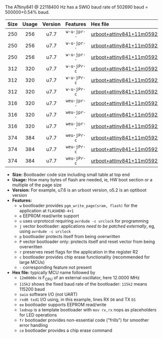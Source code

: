 The ATtiny841 @ 22118400 Hz has a SWIO baud rate of 502690 baud = 500000+0.54% baud.

|Size|Usage|Version|Features|Hex file|
|:-:|:-:|:-:|:-:|:--|
|250|256|u7.7|`w-u-jpr--`|[urboot+attiny841+11m0592x++250k0_swio_rxa2_txa1_lednop.hex](https://raw.githubusercontent.com/stefanrueger/urboot.hex/main/mcus/attiny841/external_oscillator/fcpu+11m0592_Hz/br++250k0_bps/urboot+attiny841+11m0592x++250k0_swio_rxa2_txa1_lednop.hex)|
|250|256|u7.7|`w-u-jpr--`|[urboot+attiny841+11m0592x++250k0_swio_rxa4_txa5_lednop.hex](https://raw.githubusercontent.com/stefanrueger/urboot.hex/main/mcus/attiny841/external_oscillator/fcpu+11m0592_Hz/br++250k0_bps/urboot+attiny841+11m0592x++250k0_swio_rxa4_txa5_lednop.hex)|
|250|256|u7.7|`w-u-jpr--`|[urboot+attiny841+11m0592x++250k0_swio_rxb2_txa7_lednop.hex](https://raw.githubusercontent.com/stefanrueger/urboot.hex/main/mcus/attiny841/external_oscillator/fcpu+11m0592_Hz/br++250k0_bps/urboot+attiny841+11m0592x++250k0_swio_rxb2_txa7_lednop.hex)|
|312|320|u7.7|`w-u-jPr-c`|[urboot+attiny841+11m0592x++250k0_swio_rxa2_txa1_lednop_fr_ce.hex](https://raw.githubusercontent.com/stefanrueger/urboot.hex/main/mcus/attiny841/external_oscillator/fcpu+11m0592_Hz/br++250k0_bps/urboot+attiny841+11m0592x++250k0_swio_rxa2_txa1_lednop_fr_ce.hex)|
|312|320|u7.7|`w-u-jPr-c`|[urboot+attiny841+11m0592x++250k0_swio_rxa4_txa5_lednop_fr_ce.hex](https://raw.githubusercontent.com/stefanrueger/urboot.hex/main/mcus/attiny841/external_oscillator/fcpu+11m0592_Hz/br++250k0_bps/urboot+attiny841+11m0592x++250k0_swio_rxa4_txa5_lednop_fr_ce.hex)|
|312|320|u7.7|`w-u-jPr-c`|[urboot+attiny841+11m0592x++250k0_swio_rxb2_txa7_lednop_fr_ce.hex](https://raw.githubusercontent.com/stefanrueger/urboot.hex/main/mcus/attiny841/external_oscillator/fcpu+11m0592_Hz/br++250k0_bps/urboot+attiny841+11m0592x++250k0_swio_rxb2_txa7_lednop_fr_ce.hex)|
|316|320|u7.7|`weu-jpr--`|[urboot+attiny841+11m0592x++250k0_swio_rxa2_txa1_ee_lednop.hex](https://raw.githubusercontent.com/stefanrueger/urboot.hex/main/mcus/attiny841/external_oscillator/fcpu+11m0592_Hz/br++250k0_bps/urboot+attiny841+11m0592x++250k0_swio_rxa2_txa1_ee_lednop.hex)|
|316|320|u7.7|`weu-jpr--`|[urboot+attiny841+11m0592x++250k0_swio_rxa4_txa5_ee_lednop.hex](https://raw.githubusercontent.com/stefanrueger/urboot.hex/main/mcus/attiny841/external_oscillator/fcpu+11m0592_Hz/br++250k0_bps/urboot+attiny841+11m0592x++250k0_swio_rxa4_txa5_ee_lednop.hex)|
|316|320|u7.7|`weu-jpr--`|[urboot+attiny841+11m0592x++250k0_swio_rxb2_txa7_ee_lednop.hex](https://raw.githubusercontent.com/stefanrueger/urboot.hex/main/mcus/attiny841/external_oscillator/fcpu+11m0592_Hz/br++250k0_bps/urboot+attiny841+11m0592x++250k0_swio_rxb2_txa7_ee_lednop.hex)|
|374|384|u7.7|`weu-jPr-c`|[urboot+attiny841+11m0592x++250k0_swio_rxa2_txa1_ee_lednop_fr_ce.hex](https://raw.githubusercontent.com/stefanrueger/urboot.hex/main/mcus/attiny841/external_oscillator/fcpu+11m0592_Hz/br++250k0_bps/urboot+attiny841+11m0592x++250k0_swio_rxa2_txa1_ee_lednop_fr_ce.hex)|
|374|384|u7.7|`weu-jPr-c`|[urboot+attiny841+11m0592x++250k0_swio_rxa4_txa5_ee_lednop_fr_ce.hex](https://raw.githubusercontent.com/stefanrueger/urboot.hex/main/mcus/attiny841/external_oscillator/fcpu+11m0592_Hz/br++250k0_bps/urboot+attiny841+11m0592x++250k0_swio_rxa4_txa5_ee_lednop_fr_ce.hex)|
|374|384|u7.7|`weu-jPr-c`|[urboot+attiny841+11m0592x++250k0_swio_rxb2_txa7_ee_lednop_fr_ce.hex](https://raw.githubusercontent.com/stefanrueger/urboot.hex/main/mcus/attiny841/external_oscillator/fcpu+11m0592_Hz/br++250k0_bps/urboot+attiny841+11m0592x++250k0_swio_rxb2_txa7_ee_lednop_fr_ce.hex)|

- **Size:** Bootloader code size including small table at top end
- **Usage:** How many bytes of flash are needed, ie, HW boot section or a multiple of the page size
- **Version:** For example, u7.6 is an urboot version, o5.2 is an optiboot version
- **Features:**
  + `w` bootloader provides `pgm_write_page(sram, flash)` for the application at `FLASHEND-4+1`
  + `e` EEPROM read/write support
  + `u` uses urprotocol requiring `avrdude -c urclock` for programming
  + `j` vector bootloader: applications *need to be patched externally*, eg, using `avrdude -c urclock`
  + `p` bootloader protects itself from being overwritten
  + `P` vector bootloader only: protects itself and reset vector from being overwritten
  + `r` preserves reset flags for the application in the register R2
  + `c` bootloader provides chip erase functionality (recommended for large MCUs)
  + `-` corresponding feature not present
- **Hex file:** typically MCU name followed by
  + `12m0000x` is F<sub>CPU</sub> of an external oscillator, here 12.0000 MHz
  + `115k2` shows the fixed baud rate of the bootloader: `115k2` means 115200 baud
  + `swio` software I/O (not UART)
  + `rxd0 txd1` I/O using, in this example, lines RX `D0` and TX `D1`
  + `ee` bootloader supports EEPROM read/write
  + `lednop` is a template bootloader with `mov rx,rx` nops as placeholders for LED operations
  + `fr` bootloader provides non-essential code ("frills") for smoother error handling
  + `ce` bootloader provides a chip erase command
